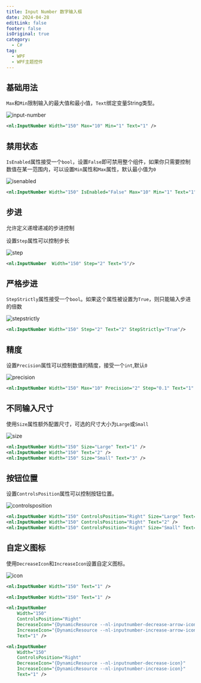 ```yaml
---
title: Input Number 数字输入框
date: 2024-04-28
editLink: false
footer: false
isOriginal: true
category:
  - C#
tag:
  - WPF
  - WPF主题控件
---
```


## 基础用法

`Max`和`Min`限制输入的最大值和最小值，`Text`绑定变量String类型。

![input-number](https://nas.ilyl.life:8092/wpf-theme/input-number/input-number.gif)

```xml
<nl:InputNumber Width="150" Max="10" Min="1" Text="1" />
```

## 禁用状态

`IsEnabled`属性接受一个`bool`，设置`False`即可禁用整个组件，如果你只需要控制数值在某一范围内，可以设置`Min`属性和`Max`属性，默认最小值为`0`

![isenabled](https://nas.ilyl.life:8092/wpf-theme/input-number/input-number-isenabled.gif)

```xml
<nl:InputNumber Width="150" IsEnabled="False" Max="10" Min="1" Text="1" />
```

## 步进

允许定义递增递减的步进控制

设置`Step`属性可以控制步长

![step](https://nas.ilyl.life:8092/wpf-theme/input-number/input-number-step.gif)

```xml
<nl:InputNumber  Width="150" Step="2" Text="5"/>
```

## 严格步进

`StepStrictly`属性接受一个`bool`。如果这个属性被设置为`True`，则只能输入步进的倍数

![stepstrictly](https://nas.ilyl.life:8092/wpf-theme/input-number/input-number-stepstrictly.gif)

```xml
<nl:InputNumber Width="150" Step="2" Text="2" StepStrictly="True"/>
```

## 精度

设置`Precision`属性可以控制数值的精度，接受一个`int`,默认`0`

![precision](https://nas.ilyl.life:8092/wpf-theme/input-number/input-number-precision.gif)

```xml
<nl:InputNumber Width="150" Max="10" Precision="2" Step="0.1" Text="1" />
```

## 不同输入尺寸

使用`Size`属性额外配置尺寸，可选的尺寸大小为`Large`或`Small`

![size](https://nas.ilyl.life:8092/wpf-theme/input-number/input-number-size.png)

```xml
<nl:InputNumber Width="150" Size="Large" Text="1" />
<nl:InputNumber Width="150" Text="2" />
<nl:InputNumber Width="150" Size="Small" Text="3" />
```

## 按钮位置

设置`ControlsPosition`属性可以控制按钮位置。

![controlsposition](https://nas.ilyl.life:8092/wpf-theme/input-number/input-number-controlsposition.gif)

```xml
<nl:InputNumber Width="150" ControlsPosition="Right" Size="Large" Text="1" />
<nl:InputNumber Width="150" ControlsPosition="Right" Text="2" />
<nl:InputNumber Width="150" ControlsPosition="Right" Size="Small" Text="3" />
```

## 自定义图标

使用`DecreaseIcon`和`IncreaseIcon`设置自定义图标。

![icon](https://nas.ilyl.life:8092/wpf-theme/input-number/input-number-icon.gif)

```xml
<nl:InputNumber Width="150" Text="1" />

<nl:InputNumber Width="150" Text="1" />

<nl:InputNumber
    Width="150"
    ControlsPosition="Right"
    DecreaseIcon="{DynamicResource --nl-inputnumber-decrease-arrow-icon}"
    IncreaseIcon="{DynamicResource --nl-inputnumber-increase-arrow-icon}"
    Text="1" />

<nl:InputNumber
    Width="150"
    ControlsPosition="Right"
    DecreaseIcon="{DynamicResource --nl-inputnumber-decrease-icon}"
    IncreaseIcon="{DynamicResource --nl-inputnumber-increase-icon}"
    Text="1" />
```